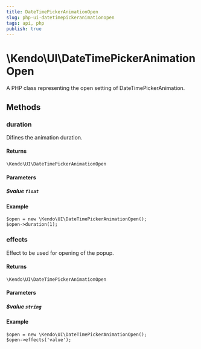 ```yaml
---
title: DateTimePickerAnimationOpen
slug: php-ui-datetimepickeranimationopen
tags: api, php
publish: true
---
```


# \Kendo\UI\DateTimePickerAnimationOpen

A PHP class representing the open setting of DateTimePickerAnimation.


## Methods

### duration
Difines the animation duration.

#### Returns
`\Kendo\UI\DateTimePickerAnimationOpen`

#### Parameters

##### $value `float`



#### Example 
    $open = new \Kendo\UI\DateTimePickerAnimationOpen();
    $open->duration(1);

### effects
Effect to be used for opening of the popup.

#### Returns
`\Kendo\UI\DateTimePickerAnimationOpen`

#### Parameters

##### $value `string`



#### Example 
    $open = new \Kendo\UI\DateTimePickerAnimationOpen();
    $open->effects('value');

